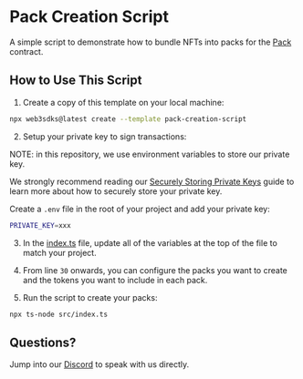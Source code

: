 # Pack Creation Script

A simple script to demonstrate how to bundle NFTs into packs for the [Pack](https://docs.web3sdks.com/sdk/interacting-with-contracts/pack) contract.

## How to Use This Script

1. Create a copy of this template on your local machine:

```bash
npx web3sdks@latest create --template pack-creation-script
```

2. Setup your private key to sign transactions:

NOTE: in this repository, we use environment variables to store our private key.

We strongly recommend reading our [Securely Storing Private Keys](https://docs.web3sdks.com/sdk/set-up-the-sdk/securing-your-private-key) guide to learn more about how to securely store your private key.

Create a `.env` file in the root of your project and add your private key:

```bash
PRIVATE_KEY=xxx
```

3. In the [index.ts](./src/index.ts) file, update all of the variables at the top of the file to match your project.

4. From line `30` onwards, you can configure the packs you want to create and the tokens you want to include in each pack.

5. Run the script to create your packs:

```bash
npx ts-node src/index.ts
```

## Questions?

Jump into our [Discord](https://discord.com/invite/web3sdks) to speak with us directly.
